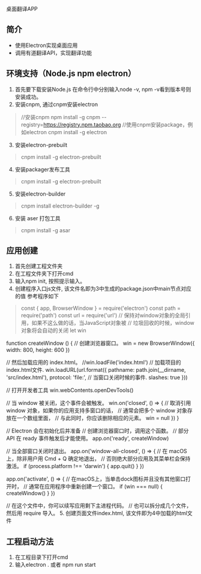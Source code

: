  桌面翻译APP
## 简介
+ 使用Electron实现桌面应用
+ 调用有道翻译API，实现翻译功能

## 环境支持（Node.js npm electron）
1. 首先要下载安装Node.js
在命令行中分别输入node -v, npm -v看到版本号则安装成功。
2. 安装cnpm, 通过cnpm安装electron
> //安装cnpm
> npm install -g cnpm --registry=https://registry.npm.taobao.org
> //使用cnpm安装package，例如electron
> cnpm install -g electron

3. 安装electron-prebuilt
> cnpm install -g electron-prebuilt

4. 安装packager发布工具
> cnpm install -g electron-prebuilt

5. 安装electron-builder
> cnpm install electron-builder -g

6. 安装 aser 打包工具
> cnpm install -g asar


## 应用创建
1. 首先创建工程文件夹
2. 在工程文件夹下打开cmd
3. 输入npm init, 按照提示输入。
4. 创建程序入口js文件, 该文件名即为3中生成的package.json中main节点对应的值
参考程序如下
> const { app, BrowserWindow } = require('electron')
const path = require('path')
const url = require('url')
// 保持对window对象的全局引用，如果不这么做的话，当JavaScript对象被
// 垃圾回收的时候，window对象将会自动的关闭
let win

function createWindow () {
  // 创建浏览器窗口。
  win = new BrowserWindow({ width: 800, height: 600 })

  // 然后加载应用的 index.html。
  //win.loadFile('index.html')
  // 加载项目的index.html文件.
  win.loadURL(url.format({
    pathname: path.join(__dirname, 'src/index.html'),
    protocol: 'file:',
  // 当窗口关闭时候的事件.
    slashes: true
  }))

  // 打开开发者工具
  win.webContents.openDevTools()

  // 当 window 被关闭，这个事件会被触发。
  win.on('closed', () => {
    // 取消引用 window 对象，如果你的应用支持多窗口的话，
    // 通常会把多个 window 对象存放在一个数组里面，
    // 与此同时，你应该删除相应的元素。
    win = null
  })
}

// Electron 会在初始化后并准备
// 创建浏览器窗口时，调用这个函数。
// 部分 API 在 ready 事件触发后才能使用。
app.on('ready', createWindow)

// 当全部窗口关闭时退出。
app.on('window-all-closed', () => {
  // 在 macOS 上，除非用户用 Cmd + Q 确定地退出，
  // 否则绝大部分应用及其菜单栏会保持激活。
  if (process.platform !== 'darwin') {
    app.quit()
  }
})

app.on('activate', () => {
  // 在macOS上，当单击dock图标并且没有其他窗口打开时，
  // 通常在应用程序中重新创建一个窗口。
  if (win === null) {
    createWindow()
  }
})

// 在这个文件中，你可以续写应用剩下主进程代码。
// 也可以拆分成几个文件，然后用 require 导入。
5. 创建页面文件index.html, 该文件即为4中加载的html文件


## 工程启动方法
1. 在工程目录下打开cmd
2. 输入electron . 或者 npm run start
